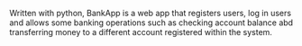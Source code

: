 Written with python, BankApp is a web app that registers users, log in users and allows some banking operations such as checking account balance abd transferring money to a different account registered within the system.
